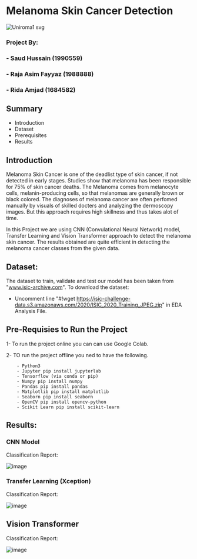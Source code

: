 # Melanoma Skin Cancer Detection

![Uniroma1 svg](https://user-images.githubusercontent.com/60270854/177061313-c1c5d83b-85b9-4e3e-b92e-fe58ef13c0f8.png)

### Project By:
### - Saud Hussain (1990559)
### - Raja Asim Fayyaz (1988888)
### - Rida Amjad (1684582)

## Summary
  * Introduction
  * Dataset
  * Prerequisites 
  * Results
  
## Introduction
  Melanoma Skin Cancer is one of the deadlist type of skin cancer, if not detected in early stages. Studies show that melanoma has been responsible for 75% of skin cancer deaths.
  The Melanoma comes from melanocyte cells, melanin-producing cells, so that melanomas are generally brown or black colored. The diagnoses of melanoma cancer are often perfomed manually by visuals of skilled docters and analyzing the dermoscopy images.
  But this approach requires high skillness and thus takes alot of time. 
  
  In this Project we are using CNN (Convulational Neural Network) model, Transfer Learning and Vision Transformer approach to detect the melanoma skin cancer. 
  The results obtained are quite efficient in detecting the melanoma cancer classes from the given data.
  
  
## Dataset:
   The dataset to train, validate and test our model has been taken from "www.isic-archive.com".
   To download the dataset:
   - Uncomment line "#!wget https://isic-challenge-data.s3.amazonaws.com/2020/ISIC_2020_Training_JPEG.zip" in EDA Analysis File.
   
## Pre-Requisies to Run the Project
  1- To run the project online you can can use Google Colab.
  
  2- TO run the project offline you ned to have the following.
  
        - Python3
        - Jupyter pip install jupyterlab
        - Tensorflow (via conda or pip)
        - Numpy pip install numpy
        - Pandas pip install pandas
        - Matplotlib pip install matplotlib
        - Seaborn pip install seaborn
        - OpenCV pip install opencv-python
        - Scikit Learn pip install scikit-learn
        
## Results:
### CNN Model
Classification Report:

![image](https://user-images.githubusercontent.com/60270854/177062040-1ef1816c-788b-4e90-9778-98b226007013.png)

### Transfer Learning (Xception)
Classification Report:

![image](https://user-images.githubusercontent.com/60270854/177062100-20cd052e-294e-4e63-95c1-4b63463dd5be.png)

## Vision Transformer
Classification Report:

![image](https://user-images.githubusercontent.com/60270854/177062727-bd7969e0-e16b-4245-88b9-ac1c528f4e1f.png)




